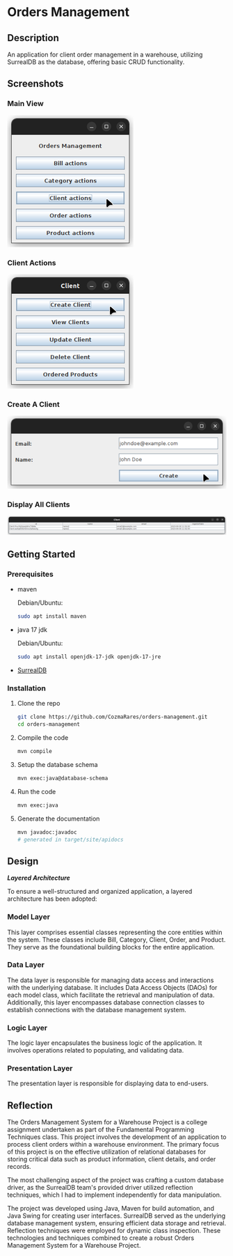 # Orders Management

## Description

An application for client order management in a warehouse, utilizing SurrealDB
as the database, offering basic CRUD functionality.

## Screenshots

### Main View

![main view](./screenshots/main.png)

### Client Actions

![client actions](./screenshots/client-actions.png)

### Create A Client

![create client](./screenshots/create-client.png)

### Display All Clients

![display clients](./screenshots/display-clients.png)

## Getting Started

### Prerequisites

- maven

  Debian/Ubuntu:

  ```sh
  sudo apt install maven
  ```

- java 17 jdk

  Debian/Ubuntu:

  ```sh
  sudo apt install openjdk-17-jdk openjdk-17-jre
  ```

- [SurrealDB](https://surrealdb.com/install)

### Installation

1. Clone the repo

   ```sh
   git clone https://github.com/CozmaRares/orders-management.git
   cd orders-management
   ```

2. Compile the code

   ```sh
   mvn compile
   ```

3. Setup the database schema

   ```sh
   mvn exec:java@database-schema
   ```

4. Run the code

   ```sh
   mvn exec:java
   ```

5. Generate the documentation

   ```sh
   mvn javadoc:javadoc
   # generated in target/site/apidocs
   ```

## Design

**_Layered Architecture_**

To ensure a well-structured and organized application, a layered architecture
has been adopted:

### Model Layer

This layer comprises essential classes representing the core entities within the
system. These classes include Bill, Category, Client, Order, and Product. They
serve as the foundational building blocks for the entire application.

### Data Layer

The data layer is responsible for managing data access and
interactions with the underlying database. It includes Data Access Objects
(DAOs) for each model class, which facilitate the retrieval and manipulation of
data. Additionally, this layer encompasses database connection classes to
establish connections with the database management system.

### Logic Layer

The logic layer encapsulates the business logic of the application. It involves
operations related to populating, and validating data.

### Presentation Layer

The presentation layer is responsible for displaying data to end-users.

## Reflection

The Orders Management System for a Warehouse Project is a college assignment
undertaken as part of the Fundamental Programming Techniques class. This project
involves the development of an application to process client orders within a
warehouse environment. The primary focus of this project is on the effective
utilization of relational databases for storing critical data such as product
information, client details, and order records.

The most challenging aspect of the project was crafting a custom database driver,
as the SurrealDB team's provided driver utilized reflection techniques, which I
had to implement independently for data manipulation.

The project was developed using Java, Maven for build automation, and Java Swing
for creating user interfaces. SurrealDB served as the underlying database
management system, ensuring efficient data storage and retrieval. Reflection
techniques were employed for dynamic class inspection. These technologies and
techniques combined to create a robust Orders Management System for a Warehouse Project.
